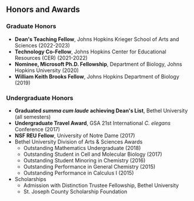 ## Honors and Awards

### Graduate Honors
* **Dean's Teaching Fellow**, Johns Hopkins Krieger School of Arts and Sciences (2022-2023)
* **Technology Co-Fellow**, Johns Hopkins Center for Educational Resources (CER) (2021-2022)
* **Nominee, Microsoft Ph.D. Fellowship**, Department of Biology, Johns Hopkins University (2020)
* **William Keith Brooks Fellow**, Johns Hopkins Department of Biology (2019)

### Undergraduate Honors
* **Graduated *summa cum laude* achieving Dean's List**, Bethel University (all semesters)
* **Undergraduate Travel Award**, GSA 21st International *C. elegans* Conference (2017)
* **NSF REU Fellow**, University of Notre Dame (2017)
* Bethel University Division of Arts & Sciences Awards
  * Outstanding Mathematics Undergraduate (2018)
  * Outstanding Student in Cell and Molecular Biology (2017)
  * Outstanding Student Minoring in Chemistry (2016)
  * Outstanding Performance in General Chemistry (2015)
  * Outstanding Performance in Calculus I (2015)
* Scholarships
  * Admission with Distinction Trustee Fellowship, Bethel University
  * St. Joseph County Scholarship Foundation
